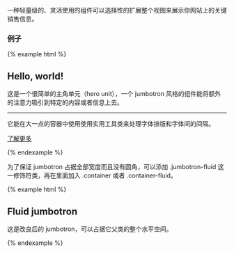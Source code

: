 一种轻量级的、灵活使用的组件可以选择性的扩展整个视图来展示你网站上的关键销售信息。

### 例子

{% example html %}

## Hello, world!

这是一个很简单的主角单元（hero unit），一个 jumbotron 风格的组件能将额外的注意力吸引到特定的内容或者信息上去。

----------

它能在大一点的容器中使用使用实用工具类来处理字体排版和字体间的间隔。

[了解更多](https://github.com/yangxuanxc/bootstrapcn/blob/master/components/jumbotron.md#)

{% endexample %}

为了保证 jumbotron 占据全部宽度而且没有圆角，可以添加 .jumbotron-fluid 这一修饰符类，再在里面加入 .container 或者 .container-fluid。

{% example html %}

## Fluid jumbotron

这是改良后的 jumbotron，可以占据它父类的整个水平空间。

{% endexample %}
